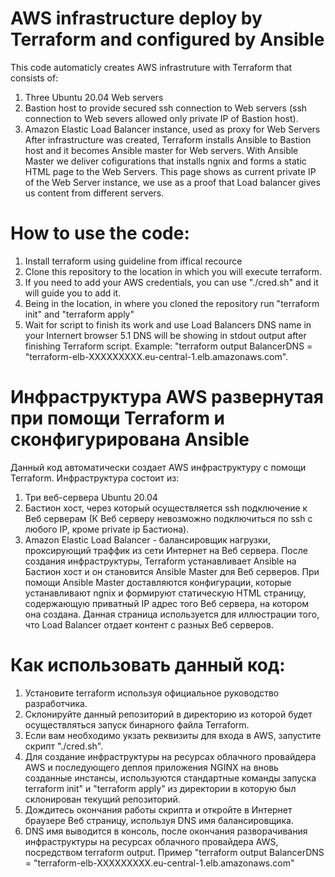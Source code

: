 # AWS infrastructure deploy by Terraform and configured by Ansible

This code automaticly creates AWS infrastruture with Terraform that consists of: 
  1. Three Ubuntu 20.04 Web servers
  2. Bastion host to provide secured ssh connection to Web servers (ssh connection to Web severs allowed only private IP of Bastion host).
  3. Amazon Elastic Load Balancer instance, used as proxy for Web Servers
After infrastructure was created, Terraform installs Ansible to Bastion host and it becomes Ansible master for Web servers.
With Ansible Master we deliver cofigurations that installs ngnix and forms a static HTML page to the Web Servers. This page shows as current private IP of the Web Server instance, we use as a proof that Load balancer gives us content from different servers.

# How to use the code:

1. Install terraform using guideline from iffical recource
2. Clone this repository to the location in which you will execute terraform.
3. If you need to add your AWS credentials, you can use "./cred.sh" and it will guide you to add it.
4. Being in the location, in where you cloned the repository run "terraform init" and "terraform apply"
5. Wait for script to finish its work and use Load Balancers DNS name in your Internert browser 
  5.1 DNS will be showing in stdout output after finishing Terraform script. Example: "terraform output
BalancerDNS = "terraform-elb-XXXXXXXXX.eu-central-1.elb.amazonaws.com".

# Инфраструктура AWS развернутая при помощи Terraform и сконфигурирована Ansible

Данный код автоматически создает AWS инфраструктуру с помощи Terraform. Инфраструктура состоит из:
  1. Три веб-сервера Ubuntu 20.04
  2. Бастион хост, через который осуществляется ssh подключение к Веб серверам (К Веб серверу невозможно подключиться по ssh с любого IP, кроме private ip Бастиона).
  3. Amazon Elastic Load Balancer - балансировщик нагрузки, проксирующий траффик из сети Интернет на Веб сервера.
После создания инфраструктуры, Terraform устанавливает Ansible на Бастион хост и он становится Ansible Master для Веб серверов.
При помощи Ansible Master доставляются конфигурации, которые устанавливают ngnix и формируют статическую HTML страницу, содержающую приватный IP адрес того Веб сервера, на котором она создана. Данная страница используется для иллюстрации того, что Load Balancer отдает контент с разных Веб серверов. 

# Как использовать данный код:

1. Установите terraform используя официальное руководство разработчика.
2. Склонируйте данный репозиторий в директорию из которой будет осуществляться запуск бинарного файла Terraform.
3. Если вам необходимо укзать реквизиты для входа в AWS, запустите скрипт "./cred.sh".
4. Для создание инфраструктуры на ресурсах облачного провайдера AWS  и последующего деплоя приложения NGINX на вновь созданные инстансы, используются стандартные команды запуска terraform init" и "terraform apply" из директории в которую был склонирован текущий репозиторий.
5. Дождитесь окончания работы скрипта и откройте в Интернет браузере Веб страницу, используя DNS имя балансировщика.
6.  DNS имя выводится в консоль, после окончания разворачивания инфраструктуры на ресурсах облачного провайдера AWS, посредством terraform output. Пример "terraform output BalancerDNS = "terraform-elb-XXXXXXXXX.eu-central-1.elb.amazonaws.com"

